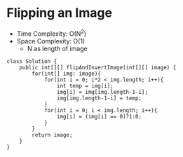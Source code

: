 # Flipping an Image

- Time Complexity: O(N<sup>2</sup>)
- Space Complexity: O(1)
  - N as length of image

```
class Solution {
    public int[][] flipAndInvertImage(int[][] image) {
        for(int[] img: image){
            for(int i = 0; i*2 < img.length; i++){
                int temp = img[i];
                img[i] = img[img.length-1-i];
                img[img.length-1-i] = temp;
            }
            for(int i = 0; i < img.length; i++){
                img[i] = (img[i] == 0)?1:0;
            }
        }
        return image;
    }
}
```
